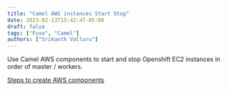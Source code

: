```yaml
---
title: "Camel AWS instances Start Stop"
date: 2023-02-13T15:42:47-05:00
draft: false
tags: ["Fuse", "Camel"]
authors: ["Srikanth Valluru"]
---
```


Use Camel AWS components to start and stop Openshift EC2 instances in order of master / workers.<br/>

[Steps to create AWS components](https://github.com/svalluru/Camel-AWS) 





